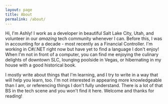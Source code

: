 ```yaml
---
layout: page
title: About
permalink: /about/
---
```


Hi, I'm Ashly!
I work as a developer in beautiful Salt Lake City, Utah, and volunteer in our _amazing_ tech community whenever I can. Before this, I was in accounting for a decade - most recently as a Financial Controller. I'm working in C#/.NET right now but have yet to find a language I don't enjoy! When I'm not in front of a computer, you can find me enjoying the culinary delights of downtown SLC, lounging poolside in Vegas, or hibernating in my house with a good historical book.

I mostly write about things that I'm learning, and I try to write in a way that will help you learn, too. I'm not interested in appearing more knowledgeable than I am, or referencing things I don't fully understand. There is a lot of that BS in the tech scene and you won't find it here. Welcome and thanks for reading!
